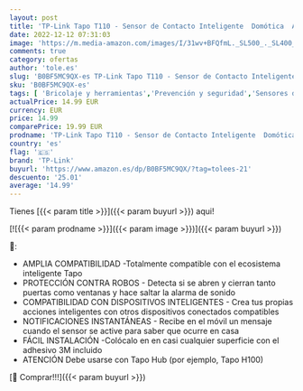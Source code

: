 ```yaml
---
layout: post
title: 'TP-Link Tapo T110 - Sensor de Contacto Inteligente  Domótica  Ahorro de Energía  Batería Larga Duración  Alertas de Intrusos  Hub Obligatorio'
date: 2022-12-12 07:31:03
image: 'https://m.media-amazon.com/images/I/31wv+BFQfmL._SL500_._SL400_.jpg'
comments: true
category: ofertas
author: 'tole.es'
slug: 'B0BF5MC9QX-es TP-Link Tapo T110 - Sensor de Contacto Inteligente...'
sku: 'B0BF5MC9QX-es'
tags: [ 'Bricolaje y herramientas','Prevención y seguridad','Sensores de movimiento','Sistemas de seguridad para el hogar','domótica','tp-link','🇪🇸', ]
actualPrice: 14.99 EUR
currency: EUR
price: 14.99
comparePrice: 19.99 EUR
prodname: 'TP-Link Tapo T110 - Sensor de Contacto Inteligente  Domótica  Ahorro de Energía  Batería Larga Duración  Alertas de Intrusos  Hub Obligatorio'
country: 'es'
flag: '🇪🇸'
brand: 'TP-Link'
buyurl: 'https://www.amazon.es/dp/B0BF5MC9QX/?tag=tolees-21'
descuento: '25.01'
average: '14.99'
---
```


Tienes [{{< param title >}}]({{< param buyurl >}}) aqui!

[![{{< param prodname >}}]({{< param image >}})]({{< param buyurl >}})

🔎:

- AMPLIA COMPATIBILIDAD -Totalmente compatible con el ecosistema inteligente Tapo
- PROTECCIÓN CONTRA ROBOS - Detecta si se abren y cierran tanto puertas como ventanas y hace saltar la alarma de sonido
- COMPATIBILIDAD CON DISPOSITIVOS INTELIGENTES - Crea tus propias acciones inteligentes con otros dispositivos conectados compatibles
- NOTIFICACIONES INSTANTÁNEAS - Recibe en el móvil un mensaje cuando el sensor se active para saber que ocurre en casa
- FÁCIL INSTALACIÓN -Colócalo en en casi cualquier superficie con el adhesivo 3M incluido
- ATENCIÓN Debe usarse con Tapo Hub (por ejemplo, Tapo H100)

[🛒 Comprar!!!]({{< param buyurl >}})
